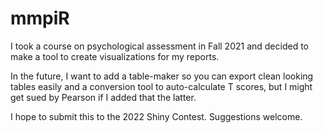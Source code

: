 # mmpiR

I took a course on psychological assessment in Fall 2021 and decided to make a tool to create visualizations for my reports.

In the future, I want to add a table-maker so you can export clean looking tables easily and a conversion tool to auto-calculate T scores, but I might get sued by Pearson if I added that the latter.

I hope to submit this to the 2022 Shiny Contest. Suggestions welcome.

